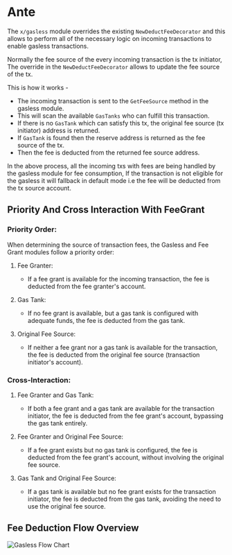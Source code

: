 <!--
order: 3
-->

# Ante

The `x/gasless` module overrides the existing `NewDeductFeeDecorator` and this allows to perform all of the necessary logic on incoming transactions to enable gasless transactions.

Normally the fee source of the every incoming transaction is the tx initiator, The override in the `NewDeductFeeDecorator` allows to update the fee source of the tx.

This is how it works -

- The incoming transaction is sent to the `GetFeeSource` method in the gasless module.
- This will scan the available `GasTanks` who can fulfill this transaction.
- If there is no `GasTank` which can satisfy this tx, the original fee source (tx initiator) address is returned.
- If `GasTank` is found then the reserve address is returned as the fee source of the tx.
- Then the fee is deducted from the returned fee source address.

In the above process, all the incoming txs with fees are being handled by the gasless module for fee consumption, If the transaction is not eligible for the gasless it will fallback in default mode i.e the fee will be deducted from the tx source account.


## Priority And Cross Interaction With FeeGrant

### Priority Order:

When determining the source of transaction fees, the Gasless and Fee Grant modules follow a priority order:

1.  Fee Granter: 
    - If a fee grant is available for the incoming transaction, the fee is deducted from the fee granter's account.

1.  Gas Tank: 
    - If no fee grant is available, but a gas tank is configured with adequate funds, the fee is deducted from the gas tank.

1.  Original Fee Source: 
    - If neither a fee grant nor a gas tank is available for the transaction, the fee is deducted from the original fee source (transaction initiator's account).

### Cross-Interaction:

1. Fee Granter and Gas Tank: 
    - If both a fee grant and a gas tank are available for the transaction initiator, the fee is deducted from the fee grant's account, bypassing the gas tank entirely.

1. Fee Granter and Original Fee Source: 
    - If a fee grant exists but no gas tank is configured, the fee is deducted from the fee grant's account, without involving the original fee source.

1.  Gas Tank and Original Fee Source: 
    - If a gas tank is available but no fee grant exists for the transaction initiator, the fee is deducted from the gas tank, avoiding the need to use the original fee source.

## Fee Deduction Flow Overview

![Gasless Flow Chart](https://github.com/AllInBetsCom/dymension-rdk/assets/142378743/828c59d2-3b40-4dc7-9fdf-74af71693726)